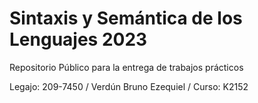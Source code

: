 # Sintaxis y Semántica de los Lenguajes 2023
Repositorio Público para la entrega de trabajos prácticos

Legajo: 209-7450 / Verdún Bruno Ezequiel / Curso: K2152
